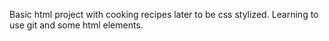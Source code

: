 Basic html project with cooking recipes later to be css stylized. Learning to use git and some html elements.
